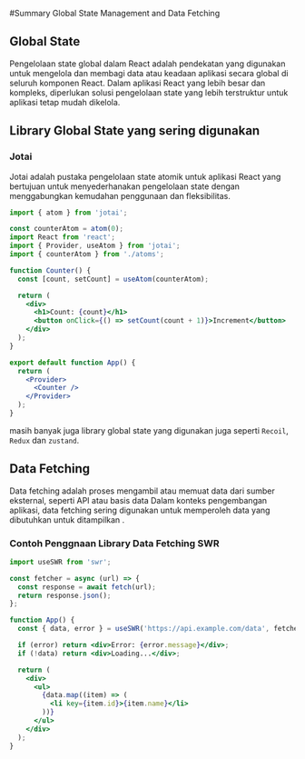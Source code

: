 #Summary Global State Management and Data Fetching

## Global State
Pengelolaan state global dalam React adalah pendekatan yang digunakan untuk mengelola dan membagi data atau keadaan aplikasi secara global di seluruh komponen React. Dalam aplikasi React yang lebih besar dan kompleks,  diperlukan solusi pengelolaan state yang lebih terstruktur untuk  aplikasi tetap mudah dikelola.

## Library Global State yang sering digunakan

### Jotai

Jotai adalah pustaka pengelolaan state atomik untuk aplikasi React yang bertujuan untuk menyederhanakan pengelolaan state dengan menggabungkan kemudahan penggunaan dan fleksibilitas. 
``` jsx
import { atom } from 'jotai';

const counterAtom = atom(0);
import React from 'react';
import { Provider, useAtom } from 'jotai';
import { counterAtom } from './atoms';

function Counter() {
  const [count, setCount] = useAtom(counterAtom);

  return (
    <div>
      <h1>Count: {count}</h1>
      <button onClick={() => setCount(count + 1)}>Increment</button>
    </div>
  );
}

export default function App() {
  return (
    <Provider>
      <Counter />
    </Provider>
  );
}
```
masih banyak juga library global state yang digunakan juga seperti `Recoil`, `Redux` dan `zustand`.

## Data Fetching
Data fetching adalah proses mengambil atau memuat data dari sumber eksternal, seperti API atau basis data Dalam konteks pengembangan aplikasi, data fetching sering digunakan untuk memperoleh data yang dibutuhkan untuk ditampilkan .

### Contoh Penggnaan Library Data Fetching SWR

``` jsx
import useSWR from 'swr';

const fetcher = async (url) => {
  const response = await fetch(url);
  return response.json();
};

function App() {
  const { data, error } = useSWR('https://api.example.com/data', fetcher);

  if (error) return <div>Error: {error.message}</div>;
  if (!data) return <div>Loading...</div>;

  return (
    <div>
      <ul>
        {data.map((item) => (
          <li key={item.id}>{item.name}</li>
        ))}
      </ul>
    </div>
  );
}
```
